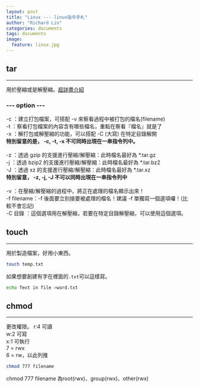 ```yaml
---
layout: post
title: "Linux --- linux指令手札"
author: "Richard Lin"
categories: documents
tags: documents
image:
  feature: linux.jpg
---
```


## tar
* * *
用於壓縮或是解壓縮。[超詳盡介紹](http://note.drx.tw/2008/04/command.html)

### --- option ---

-c  ：建立打包檔案，可搭配 -v 來察看過程中被打包的檔名(filename)<br>
-t  ：察看打包檔案的內容含有哪些檔名，重點在察看『檔名』就是了<br>
-x  ：解打包或解壓縮的功能，可以搭配 -C (大寫) 在特定目錄解開<br>
      **特別留意的是， -c, -t, -x 不可同時出現在一串指令列中。**<br><br>
-z  ：透過 gzip  的支援進行壓縮/解壓縮：此時檔名最好為 *.tar.gz<br>
-j  ：透過 bzip2 的支援進行壓縮/解壓縮：此時檔名最好為 *.tar.bz2<br>
-J  ：透過 xz    的支援進行壓縮/解壓縮：此時檔名最好為 *.tar.xz<br>
      **特別留意， -z, -j, -J 不可以同時出現在一串指令列中**<br><br>
-v  ：在壓縮/解壓縮的過程中，將正在處理的檔名顯示出來！<br>
-f filename：-f 後面要立刻接要被處理的檔名！建議 -f 單獨寫一個選項囉！(比較不會忘記)<br>
-C 目錄    ：這個選項用在解壓縮，若要在特定目錄解壓縮，可以使用這個選項。<br>

## touch
* * *
用於製造檔案，好用小東西。

```sh
touch temp.txt
```

如果想要創建有字在裡面的`.txt`可以這樣寫。

```sh
echo Text in file >word.txt
```

## chmod
* * *
更改權限。
r:4 可讀<br>
w:2 可寫<br>
x:1 可執行<br>
7 = rwx<br>
6 = rw，以此列推<br>

```sh
chmod 777 filename
```

chmod 777 filename 為root(rwx)、group(rwx)、other(rwx)
